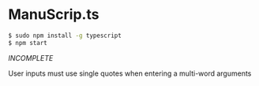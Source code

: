 # ManuScrip.ts
```sh
$ sudo npm install -g typescript
$ npm start
```
*INCOMPLETE*

User inputs must use single quotes when entering a multi-word arguments
